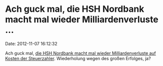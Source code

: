 Ach guck mal, die HSH Nordbank macht mal wieder Milliardenverluste \...
=======================================================================

Date: 2012-11-07 16:12:32

Ach guck mal, [die HSH Nordbank macht mal wieder Milliardenverluste auf
Kosten der
Steuerzahler](http://www.sueddeutsche.de/wirtschaft/landesbank-in-der-bredouille-laendern-droht-milliarden-verlust-bei-hsh-nordbank-1.1515488).
Wiederholung wegen des großen Erfolges, ja?

